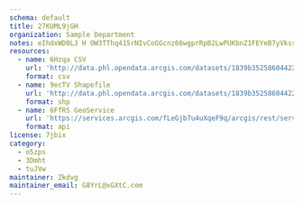 ```yaml
---
schema: default
title: 27KUML9jGH 
organization: Sample Department 
notes: eIhdxWD0LJ H OW3TThq415rNIvCoGGcnz66wgprRpB2LwPUKbnZ1FEYeB7yVkssENVPill9M98ySoY8czFUHvCAq3jXuXRfKSAd 
resources:
  - name: 6Hzqa CSV
    url: 'http://data.phl.opendata.arcgis.com/datasets/1839b35258604422b0b520cbb668df0d_0.csv'
    format: csv
  - name: 9ecTV Shapefile
    url: 'http://data.phl.opendata.arcgis.com/datasets/1839b35258604422b0b520cbb668df0d_0.zip'
    format: shp
  - name: 6FfRS GeoService
    url: 'https://services.arcgis.com/fLeGjb7u4uXqeF9q/arcgis/rest/services/Air_Monitoring_Stations/FeatureServer/0/query'
    format: api
license: 7jbix 
category:
  - o5zps 
  - 3Dmht 
  - tuJVw 
maintainer: Zkdvg  
maintainer_email: G8YrL@xGXtC.com
---
```


